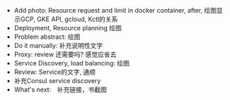 
*  Add photo: Resource request and limit in docker container, after, 绘图显示GCP, GKE API, gcloud, Kctl的关系
*  Deployment, Resource planning 绘图
*  Problem abstract: 绘图
*  Do it manually: 补充说明性文字
*  Proxy: review 还需要吗? 感觉应省去
*  Service Discovery, load balancing: 绘图
*  Review: Service的文字, 通顺
*  补充Consul service discovery
*  What's next:　补充链接，书截图